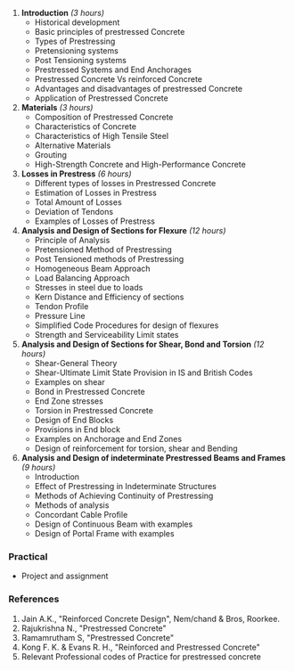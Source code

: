 1. **Introduction** *(3 hours)*
    * Historical development
    * Basic principles of prestressed Concrete
    * Types of Prestressing
    * Pretensioning systems
    * Post Tensioning systems
    * Prestressed Systems and End Anchorages
    * Prestressed Concrete Vs reinforced Concrete
    * Advantages and disadvantages of prestressed Concrete
    * Application of Prestressed Concrete
2. **Materials** *(3 hours)*
    * Composition of Prestressed Concrete
    * Characteristics of Concrete
    * Characteristics of High Tensile Steel
    * Alternative Materials
    * Grouting
    * High-Strength Concrete and High-Performance Concrete
3. **Losses in Prestress** *(6 hours)*
    * Different types of losses in Prestressed Concrete
    * Estimation of Losses in Prestress
    * Total Amount of Losses
    * Deviation of Tendons
    * Examples of Losses of Prestress
4. **Analysis and Design of Sections for Flexure** *(12 hours)*
    * Principle of Analysis
    * Pretensioned Method of Prestressing
    * Post Tensioned methods of Prestressing
    * Homogeneous Beam Approach
    * Load Balancing Approach
    * Stresses in steel due to loads
    * Kern Distance and Efficiency of sections
    * Tendon Profile
    * Pressure Line
    * Simplified Code Procedures for design of flexures
    * Strength and Serviceability Limit states
5. **Analysis and Design of Sections for Shear, Bond and Torsion** *(12 hours)*
    * Shear-General Theory
    * Shear-Ultimate Limit State Provision in IS and British Codes
    * Examples on shear
    * Bond in Prestressed Concrete
    * End Zone stresses
    * Torsion in Prestressed Concrete
    * Design of End Blocks
    * Provisions in End block
    * Examples on Anchorage and End Zones
    * Design of reinforcement for torsion, shear and Bending
6. **Analysis and Design of indeterminate Prestressed Beams and Frames** *(9 hours)*
    * Introduction
    * Effect of Prestressing in Indeterminate Structures
    * Methods of Achieving Continuity of Prestressing
    * Methods of analysis
    * Concordant Cable Profile
    * Design of Continuous Beam with examples
    * Design of Portal Frame with examples


### Practical

* Project and assignment

### References

1. Jain A.K., "Reinforced Concrete Design", Nem/chand & Bros, Roorkee.
2. Rajukrishna N., "Prestressed Concrete"
3. Ramamrutham S, "Prestressed Concrete"
4. Kong F. K. & Evans R. H., "Reinforced and Prestressed Concrete"
5. Relevant Professional codes of Practice for prestressed concrete

